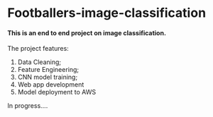 # Footballers-image-classification
#### This is an end to end project on image classification.  
The project features:
1. Data Cleaning; 
2. Feature Engineering;
3. CNN model training;
4. Web app development
5. Model deployment to AWS

In progress....
